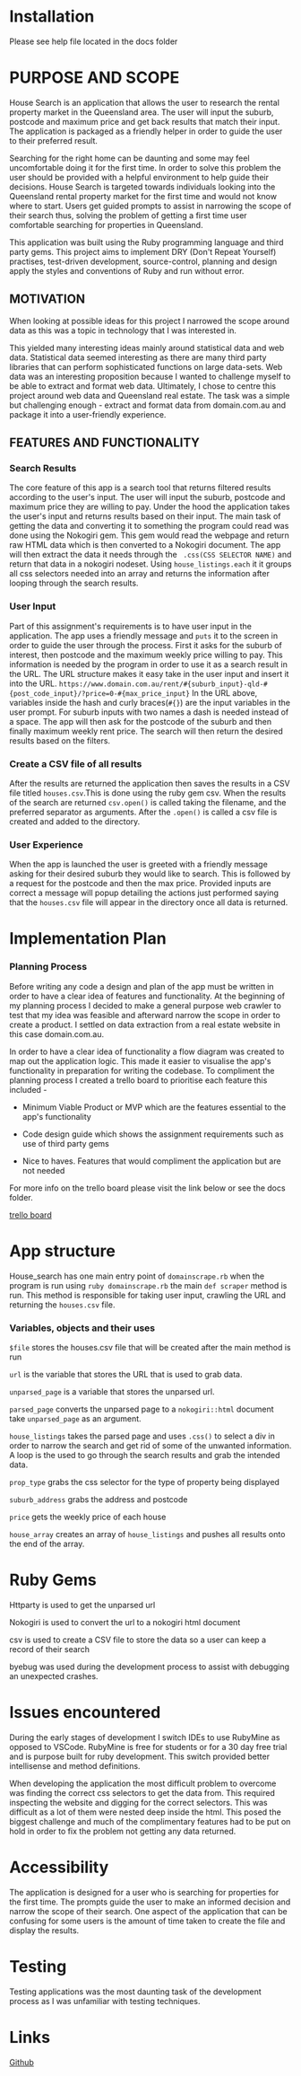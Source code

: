 # Installation

Please see help file located in the docs folder

# PURPOSE AND SCOPE

House Search is an application that allows the user to research the rental
 property market in the Queensland area. The user will input the suburb, 
 postcode and maximum price and get back results that match their input.
 The application is packaged as a friendly helper in order to guide the user
 to their preferred result.
 
 Searching for the right home can be daunting and some may feel uncomfortable
 doing it for the first time. In order to solve this problem the user should
 be provided with a helpful environment to help guide their decisions.
 House Search is targeted towards individuals looking into the Queensland
 rental property market for the first time and would not know where to start.
 Users get guided prompts to assist in narrowing the scope of their search thus,
 solving the problem of getting a first time user comfortable searching for 
 properties in Queensland.
 
 This application was built using the Ruby programming language and third party
 gems. This project aims to implement DRY (Don't Repeat Yourself) practises,
 test-driven development, source-control, planning and design apply the styles
  and conventions of Ruby and run without error.

## MOTIVATION

When looking at possible ideas for this project I narrowed the scope around 
data as this was a topic in technology that I was interested in.

This yielded many interesting ideas mainly around statistical data and web 
data. Statistical data seemed interesting as there are many third party 
libraries that can perform sophisticated functions on large data-sets. Web 
data was an interesting proposition because I wanted to challenge myself
to be able to extract and format web data.
Ultimately, I chose to centre this project around web data and Queensland 
real estate. The task was a simple but challenging enough - extract and format
data from domain.com.au and package it into a user-friendly experience.

## FEATURES AND FUNCTIONALITY
###  Search Results
The core feature of this app is a search tool that returns filtered results
according to the user's input. The user will input the suburb, postcode
and maximum price they are willing to pay. Under the hood the application
takes the user's input and returns results based on their input. The main
task of getting the data and converting it to something the program could 
read was done using the Nokogiri gem. This gem would read the webpage and 
return raw HTML data which is then converted to a Nokogiri document. The app
will then extract the data it needs through the ``` .css(CSS SELECTOR NAME)```
and return that data in a nokogiri nodeset. Using ```house_listings.each``` it
it groups all css selectors needed into an array and returns the information
after looping through the search results.

### User Input
Part of this assignment's requirements is to have user input in the application.
The app uses a friendly message and ```puts``` it to the screen in order to guide
the user through the process. First it asks for the suburb of interest, 
then postcode and the maximum weekly price willing to pay. This information is 
needed by the program in order to use it as a search result in the URL. The URL
structure makes it easy take in the user input and insert it into the URL. 
```https://www.domain.com.au/rent/#{suburb_input}-qld-#{post_code_input}/?price=0-#{max_price_input}```
In the URL above, variables inside the hash and curly braces(```#{}```)  are the 
input variables in the user prompt. For suburb inputs with two names a dash is
needed instead of a space. The app will then ask for the postcode of the suburb
and then finally maximum weekly rent price. The search will then return the desired
results based on the filters. 

### Create a CSV file of all results
After the results are returned the application then saves the results in a CSV
file titled ```houses.csv```.This is done using the ruby gem csv. When the results
of the search are returned ```csv.open()``` is called taking the filename, and
the preferred separator as arguments. After the ```.open()``` is called  a csv file
 is created and added to the directory.

### User Experience
When the app is launched the user is greeted with a friendly message asking for 
their desired suburb they would like to search. This is followed by a request for
the postcode and then the max price. Provided inputs are correct a message will 
popup detailing the actions just performed saying that the ```houses.csv```
file will appear in the directory once all data is returned.



# Implementation Plan
### Planning Process

Before writing any code a design and plan of the app must be written in order to
have a clear idea of features and functionality. At the beginning of my planning
process I decided to make a general purpose web crawler to test that my idea was
feasible and afterward narrow the scope in order to create a product. I settled
on data extraction from a real estate website in this case domain.com.au. 

In order to have a clear idea of functionality a flow diagram was created to 
map out the application logic. This made it easier to visualise the app's 
functionality in preparation for writing the codebase. To compliment the 
planning process I created a trello board to prioritise each feature this
included -
- Minimum Viable Product or MVP which are the features essential to the 
app's functionality

- Code design guide which shows the assignment requirements such as use of
third party gems

- Nice to haves. Features that would compliment the application but are
not needed

For more info on the trello board please visit the link below or see 
 the docs folder. 

[trello board](https://trello.com/b/D4OutWKB/housesearch "trello board")

# App structure
House_search has one main entry point of ```domainscrape.rb``` when the 
program is run using ```ruby domainscrape.rb``` the main ```def scraper``` method
is run. This method is responsible for taking user input, crawling the URL
and returning the ```houses.csv``` file.

### Variables, objects and their uses
```$file``` stores the houses.csv file that will be created after the main
method is run

```url``` is the variable that stores the URL that is used to grab data.

```unparsed_page``` is a variable that stores the unparsed url.

```parsed_page``` converts the unparsed page to a ```nokogiri::html``` 
document take ```unparsed_page``` as an argument.

```house_listings``` takes the parsed page and uses ```.css()``` to select
a div in order to narrow the search and get rid of some of the unwanted
information. A loop is the used to go through the search results and
grab the intended data.

```prop_type``` grabs the css selector for the type of property being
displayed

```suburb_address``` grabs the address and postcode

```price``` gets the weekly price of each house

```house_array``` creates an array of ```house_listings``` and pushes all
results onto the end of the array.

# Ruby Gems

Httparty is used to get the unparsed url

Nokogiri is used to convert the url to a nokogiri html document

csv is used to create a CSV file to store the data so a user can keep a
record of their search

byebug was used during the development process to assist with debugging
an unexpected crashes.

# Issues encountered 
During the early stages of development I switch IDEs to use RubyMine
as opposed to VSCode. RubyMine is free for students or for a 30 day free
trial and is purpose built for ruby development. This switch provided better
intellisense and method definitions.

When developing the application the most difficult problem to overcome
was finding the correct css selectors to get the data from. This required
inspecting the website and digging for the correct selectors. This was
difficult as a lot of them were nested deep inside the html. This posed
the biggest challenge and much of the complimentary features had to be
put on hold in order to fix the problem not getting any data returned.

# Accessibility

The application is designed for a user who is searching for properties
for the first time. The prompts guide the user to make an informed decision
and narrow the scope of their search. One aspect of the application that
can be confusing for some users is the amount of time taken to create the
file and display the results.

# Testing
Testing applications was the most daunting task of the development process
as I was unfamiliar with testing techniques.

# Links
[Github](https://github.com/azcodess/house_search)
